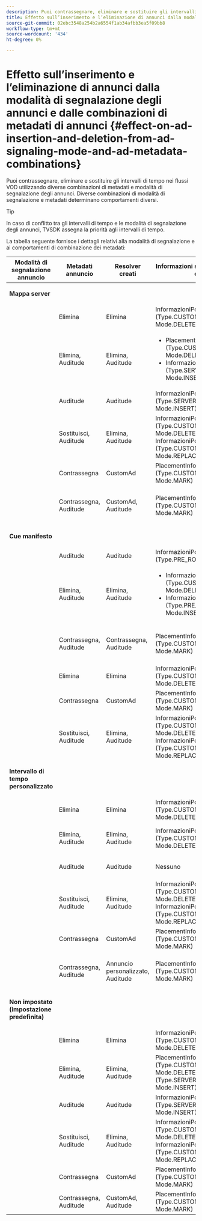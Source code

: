 ```yaml
---
description: Puoi contrassegnare, eliminare e sostituire gli intervalli di tempo nei flussi VOD utilizzando diverse combinazioni di metadati e modalità di segnalazione degli annunci. Diverse combinazioni di modalità di segnalazione e metadati determinano comportamenti diversi.
title: Effetto sull’inserimento e l’eliminazione di annunci dalla modalità di segnalazione degli annunci e dalle combinazioni di metadati di annunci
source-git-commit: 02ebc3548a254b2a6554f1ab34afbb3ea5f09bb8
workflow-type: tm+mt
source-wordcount: '434'
ht-degree: 0%

---
```


# Effetto sull’inserimento e l’eliminazione di annunci dalla modalità di segnalazione degli annunci e dalle combinazioni di metadati di annunci {#effect-on-ad-insertion-and-deletion-from-ad-signaling-mode-and-ad-metadata-combinations}

Puoi contrassegnare, eliminare e sostituire gli intervalli di tempo nei flussi VOD utilizzando diverse combinazioni di metadati e modalità di segnalazione degli annunci. Diverse combinazioni di modalità di segnalazione e metadati determinano comportamenti diversi.

>[!TIP]
>
>In caso di conflitto tra gli intervalli di tempo e le modalità di segnalazione degli annunci, TVSDK assegna la priorità agli intervalli di tempo.

La tabella seguente fornisce i dettagli relativi alla modalità di segnalazione e ai comportamenti di combinazione dei metadati:

<table id="table_6044AA1ACFA244FA814EA2D0766C6D12"> 
 <thead> 
  <tr> 
   <th class="entry"> Modalità di segnalazione annuncio </th> 
   <th class="entry"> Metadati annuncio </th> 
   <th class="entry"> Resolver creati </th> 
   <th class="entry"><span class="codeph"> Informazioni sul posizionamento</span> creato </th> 
   <th class="entry"> Comportamento risultante </th> 
  </tr> 
 </thead>
 <tbody> 
  <tr> 
   <td colname="1"> <p><b>Mappa server</b> </p> </td> 
   <td colname="2"> </td> 
   <td colname="3"> </td> 
   <td colname="4"> </td> 
   <td colname="5"> </td> 
  </tr> 
  <tr> 
   <td> </td> 
   <td> Elimina </td> 
   <td> Elimina </td> 
   <td><span class="codeph"> InformazioniPosizionamento (Type.CUSTOM_TIME_RANGE, Mode.DELETE)</span> </td> 
   <td> Intervalli eliminati </td> 
  </tr> 
  <tr> 
   <td></td> 
   <td> Elimina, Auditude </td> 
   <td> Elimina, Auditude </td> 
   <td> 
    <ul id="ul_E0A2F885E93B4D23A486C37B305E17D8"> 
     <li id="li_D977B398D3904A44AFEC4B05AB0E3340"><span class="codeph"> PlacementInfo (Type.CUSTOM_TIME_RANGE, Mode.DELETE), </span> </li> 
     <li id="li_439886CB38AA46239C2E40352443888A"><span class="codeph"> InformazioniPosizionamento (Type.SERVER_MAP, Mode.INSERT)</span> </li> 
    </ul> </td> 
   <td> Intervalli eliminati, annunci inseriti </td> 
  </tr> 
  <tr> 
   <td></td> 
   <td> Auditude </td> 
   <td> Auditude </td> 
   <td><span class="codeph"> InformazioniPosizionamento (Type.SERVER_MAP, Mode.INSERT)</span> </td> 
   <td> Annunci inseriti </td> 
  </tr> 
  <tr> 
   <td></td> 
   <td> Sostituisci, Auditude </td> 
   <td> Elimina, Auditude </td> 
   <td><span class="codeph"> InformazioniPosizionamento (Type.CUSTOM_TIME_RANGE, Mode.DELETE), InformazioniPosizionamento (Type.CUSTOM_TIME_RANGE, Mode.REPLACE)</span> </td> 
   <td> Intervalli sostituiti </td> 
  </tr> 
  <tr> 
   <td></td> 
   <td> Contrassegna </td> 
   <td> CustomAd </td> 
   <td><span class="codeph"> PlacementInfo (Type.CUSTOM_TIME_RANGE, Mode.MARK)</span> </td> 
   <td> Intervalli contrassegnati </td> 
  </tr> 
  <tr> 
   <td></td> 
   <td> Contrassegna, Auditude </td> 
   <td> CustomAd, Auditude </td> 
   <td><span class="codeph"> PlacementInfo (Type.CUSTOM_TIME_RANGE, Mode.MARK)</span> </td> 
   <td> Intervalli contrassegnati, nessun annuncio inserito </td> 
  </tr> 
  <tr> 
   <td colname="1"> <p><b>Cue manifesto</b> </p> </td> 
   <td colname="2"> </td> 
   <td colname="3"> </td> 
   <td colname="4"> </td> 
   <td colname="5"> </td> 
  </tr> 
  <tr> 
   <td></td> 
   <td> Auditude </td> 
   <td> Auditude </td> 
   <td><span class="codeph"> InformazioniPosizionamento (Type.PRE_ROLL, Mode.INSERT)</span> </td> 
   <td> Annunci inseriti </td> 
  </tr> 
  <tr> 
   <td></td> 
   <td> Elimina, Auditude </td> 
   <td> Elimina, Auditude </td> 
   <td> 
    <ul id="ul_2DD298538E9344B9BAB882485BB57747"> 
     <li id="li_F39A69EFA7ED45C18978A2C462AF7641"><span class="codeph"> InformazioniPosizionamento (Type.CUSTOM_TIME_RANGE, Mode.DELETE)</span> </li> 
     <li id="li_8CCDA3B1C63F4BC396F28F443D8C42F8"><span class="codeph"> InformazioniPosizionamento (Type.PRE_ROLL, Mode.INSERT)</span> </li> 
    </ul> </td> 
   <td> Intervalli eliminati, annunci inseriti </td> 
  </tr> 
  <tr> 
   <td></td> 
   <td> Contrassegna, Auditude </td> 
   <td> Contrassegna, Auditude </td> 
   <td><span class="codeph"> PlacementInfo (Type.CUSTOM_TIME_RANGE, Mode.MARK)</span> </td> 
   <td> Intervalli contrassegnati, nessun annuncio inserito </td> 
  </tr> 
  <tr> 
   <td></td> 
   <td> Elimina </td> 
   <td> Elimina </td> 
   <td><span class="codeph"> InformazioniPosizionamento (Type.CUSTOM_TIME_RANGE, Mode.DELETE)</span> </td> 
   <td> Intervalli eliminati </td> 
  </tr> 
  <tr> 
   <td></td> 
   <td> Contrassegna </td> 
   <td> CustomAd </td> 
   <td><span class="codeph"> PlacementInfo (Type.CUSTOM_TIME_RANGE, Mode.MARK)</span> </td> 
   <td> Intervalli contrassegnati </td> 
  </tr> 
  <tr> 
   <td></td> 
   <td> Sostituisci, Auditude </td> 
   <td> Elimina, Auditude </td> 
   <td><span class="codeph"> InformazioniPosizionamento (Type.CUSTOM_TIME_RANGE, Mode.DELETE), InformazioniPosizionamento (Type.CUSTOM_TIME_RANGE, Mode.REPLACE)</span> </td> 
   <td> Intervalli sostituiti </td> 
  </tr> 
  <tr> 
   <td colname="1"> <p><b>Intervallo di tempo personalizzato</b> </p> </td> 
   <td colname="2"> </td> 
   <td colname="3"> </td> 
   <td colname="4"> </td> 
   <td colname="5"> </td> 
  </tr> 
  <tr> 
   <td></td> 
   <td> Elimina </td> 
   <td> Elimina </td> 
   <td><span class="codeph"> InformazioniPosizionamento (Type.CUSTOM_TIME_RANGE, Mode.DELETE)</span> </td> 
   <td> Intervalli eliminati </td> 
  </tr> 
  <tr> 
   <td></td> 
   <td> Elimina, Auditude </td> 
   <td> Elimina, Auditude </td> 
   <td><span class="codeph"> InformazioniPosizionamento (Type.CUSTOM_TIME_RANGE, Mode.DELETE)</span> </td> 
   <td> Intervalli eliminati, nessun annuncio inserito </td> 
  </tr> 
  <tr> 
   <td></td> 
   <td> Auditude </td> 
   <td> Auditude </td> 
   <td> Nessuno </td> 
   <td> Nessun annuncio inserito </td> 
  </tr> 
  <tr> 
   <td></td> 
   <td> Sostituisci, Auditude </td> 
   <td> Elimina, Auditude </td> 
   <td><span class="codeph"> InformazioniPosizionamento (Type.CUSTOM_TIME_RANGE, Mode.DELETE), InformazioniPosizionamento (Type.CUSTOM_TIME_RANGE, Mode.REPLACE)</span> </td> 
   <td> Intervalli sostituiti con annunci </td> 
  </tr> 
  <tr> 
   <td></td> 
   <td> Contrassegna </td> 
   <td> CustomAd </td> 
   <td><span class="codeph"> PlacementInfo (Type.CUSTOM_TIME_RANGE, Mode.MARK)</span> </td> 
   <td> Intervalli contrassegnati </td> 
  </tr> 
  <tr> 
   <td></td> 
   <td> Contrassegna, Auditude </td> 
   <td> Annuncio personalizzato, Auditude </td> 
   <td><span class="codeph"> PlacementInfo (Type.CUSTOM_TIME_RANGE, Mode.MARK)</span> </td> 
   <td> Intervalli contrassegnati, nessun annuncio inserito </td> 
  </tr> 
  <tr> 
   <td colname="1"> <p><b>Non impostato (impostazione predefinita)</b> </p> </td> 
   <td colname="2"> </td> 
   <td colname="3"> </td> 
   <td colname="4"> </td> 
   <td colname="5"> </td> 
  </tr> 
  <tr> 
   <td></td> 
   <td> Elimina </td> 
   <td> Elimina </td> 
   <td><span class="codeph"> InformazioniPosizionamento (Type.CUSTOM_TIME_RANGE, Mode.DELETE)</span> </td> 
   <td> Intervalli eliminati </td> 
  </tr> 
  <tr> 
   <td></td> 
   <td> Elimina, Auditude </td> 
   <td> Elimina, Auditude </td> 
   <td><span class="codeph"> PlacementInfo (Type.CUSTOM_TIME_RANGE, Mode.DELETE), PlacementInfo (Type.SERVER_MAP, Mode.INSERT)</span> </td> 
   <td> Intervalli eliminati, annunci inseriti </td> 
  </tr> 
  <tr> 
   <td></td> 
   <td> Auditude </td> 
   <td> Auditude </td> 
   <td><span class="codeph"> InformazioniPosizionamento (Type.SERVER_MAP, Mode.INSERT)</span> </td> 
   <td> Annunci inseriti </td> 
  </tr> 
  <tr> 
   <td></td> 
   <td> Sostituisci, Auditude </td> 
   <td> Elimina, Auditude </td> 
   <td><span class="codeph"> InformazioniPosizionamento (Type.CUSTOM_TIME_RANGE, Mode.DELETE), InformazioniPosizionamento (Type.CUSTOM_TIME_RANGE, Mode.REPLACE)</span> </td> 
   <td> Intervalli sostituiti con annunci </td> 
  </tr> 
  <tr> 
   <td></td> 
   <td> Contrassegna </td> 
   <td> CustomAd </td> 
   <td><span class="codeph"> PlacementInfo (Type.CUSTOM_TIME_RANGE, Mode.MARK)</span> </td> 
   <td> Intervalli contrassegnati </td> 
  </tr> 
  <tr> 
   <td></td> 
   <td> Contrassegna, Auditude </td> 
   <td> CustomAd, Auditude </td> 
   <td><span class="codeph"> PlacementInfo (Type.CUSTOM_TIME_RANGE, Mode.MARK)</span> </td> 
   <td> Intervalli contrassegnati </td> 
  </tr> 
 </tbody> 
</table>
